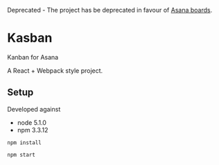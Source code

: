 Deprecated - The project has be deprecated in favour of [Asana boards](https://asana.com/guide/help/views/boards). 

# Kasban

Kanban for Asana

A React + Webpack style project.

## Setup

Developed against
 - node 5.1.0
 - npm 3.3.12

`npm install`

`npm start`

